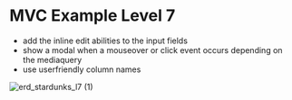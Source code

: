 
# MVC Example Level 7

* add the inline edit abilities to the input fields
* show a modal when a mouseover or click event occurs depending on the mediaquery
* use userfriendly column names

![erd_stardunks_l7 (1)](https://github.com/Jarno556564/mvc_example/assets/94962612/52e82670-4d76-4469-a011-a515de188d6a)
